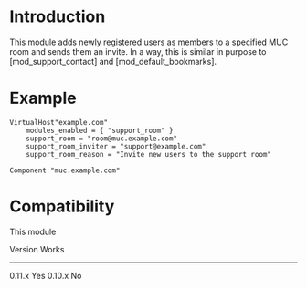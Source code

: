 # Introduction

This module adds newly registered users as members to a specified MUC
room and sends them an invite. In a way, this is similar in purpose to
[mod_support_contact] and [mod_default_bookmarks].

# Example

    VirtualHost"example.com"
        modules_enabled = { "support_room" }
        support_room = "room@muc.example.com"
        support_room_inviter = "support@example.com"
        support_room_reason = "Invite new users to the support room"

    Component "muc.example.com"

# Compatibility

This module

  Version   Works
  --------- -------
  0.11.x    Yes
  0.10.x    No
